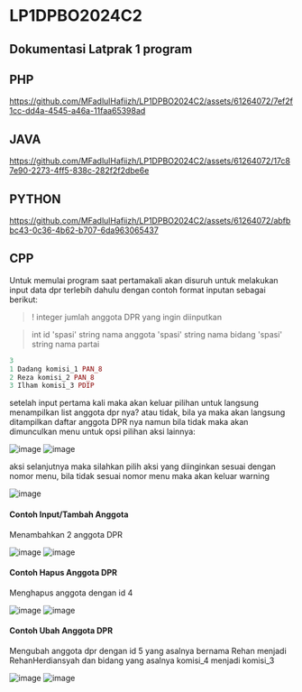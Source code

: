 # LP1DPBO2024C2
## Dokumentasi Latprak 1 program
## PHP

https://github.com/MFadlulHafiizh/LP1DPBO2024C2/assets/61264072/7ef2f1cc-dd4a-4545-a46a-11faa65398ad

## JAVA


https://github.com/MFadlulHafiizh/LP1DPBO2024C2/assets/61264072/17c87e90-2273-4ff5-838c-282f2f2dbe6e

## PYTHON


https://github.com/MFadlulHafiizh/LP1DPBO2024C2/assets/61264072/abfbbc43-0c36-4b62-b707-6da963065437


## CPP

Untuk memulai program saat pertamakali akan disuruh untuk melakukan input data dpr terlebih dahulu dengan contoh format inputan sebagai berikut:
> ! integer jumlah anggota DPR yang ingin diinputkan

> int id 'spasi' string nama anggota 'spasi' string nama bidang 'spasi' string nama partai

```php
3
1 Dadang komisi_1 PAN_8
2 Reza komisi_2 PAN_8
3 Ilham komisi_3 PDIP
```

setelah input pertama kali maka akan keluar pilihan untuk langsung menampilkan list anggota dpr nya? atau tidak, bila ya maka akan langsung ditampilkan daftar anggota DPR nya namun bila tidak maka akan dimunculkan menu untuk opsi pilihan aksi lainnya:

![image](https://github.com/MFadlulHafiizh/LP1DPBO2024C2/assets/61264072/0be61695-2a51-4b37-9ca5-334b4cf5310c)
![image](https://github.com/MFadlulHafiizh/LP1DPBO2024C2/assets/61264072/9f0a15a5-d02d-4d8d-a748-2c652c3b16e6)

aksi selanjutnya maka silahkan pilih aksi yang diinginkan sesuai dengan nomor menu, bila tidak sesuai nomor menu maka akan keluar warning

![image](https://github.com/MFadlulHafiizh/LP1DPBO2024C2/assets/61264072/05f43ca6-ef08-4afd-bf1f-4155a26ad725)


#### Contoh Input/Tambah Anggota
Menambahkan 2 anggota DPR

![image](https://github.com/MFadlulHafiizh/LP1DPBO2024C2/assets/61264072/858484d1-ebfc-40cd-b9c9-804d4541b486)
![image](https://github.com/MFadlulHafiizh/LP1DPBO2024C2/assets/61264072/df27be5a-0799-4d2f-860e-cdcaae96d848)

#### Contoh Hapus Anggota DPR
Menghapus anggota dengan id 4

![image](https://github.com/MFadlulHafiizh/LP1DPBO2024C2/assets/61264072/a1822ce5-52e8-43e9-81c5-2509aa4e1787)
![image](https://github.com/MFadlulHafiizh/LP1DPBO2024C2/assets/61264072/05946f6d-c7a1-4a50-8d93-049595365a86)

#### Contoh Ubah Anggota DPR
Mengubah anggota dpr dengan id 5 yang asalnya bernama Rehan menjadi RehanHerdiansyah dan bidang yang asalnya komisi_4 menjadi komisi_3

![image](https://github.com/MFadlulHafiizh/LP1DPBO2024C2/assets/61264072/bf1a4063-a848-484b-9613-5ab317860eff)
![image](https://github.com/MFadlulHafiizh/LP1DPBO2024C2/assets/61264072/8132da75-a1a7-4315-844f-26ef542641a1)







